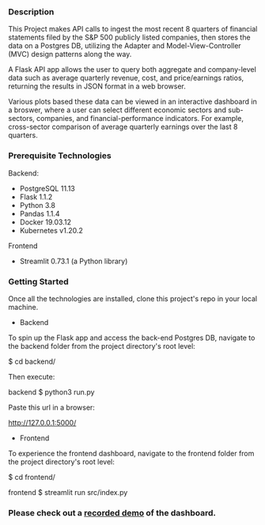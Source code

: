 
### Description

This Project makes API calls to ingest the most recent 8 quarters of financial statements filed by the S&P 500 publicly listed companies, then stores the data on a Postgres DB, utilizing the Adapter and Model-View-Controller (MVC) design patterns along the way.

A Flask API app allows the user to query both aggregate and company-level data such as average quarterly revenue, cost, and price/earnings ratios, returning the results in JSON format in a web browser.

Various plots based these data can be viewed in an interactive dashboard in a broswer, where a user can select different economic sectors and sub-sectors, companies, and financial-performance indicators.  For example, cross-sector comparison of average quarterly earnings over the last 8 quarters.

### Prerequisite Technologies

Backend:

- PostgreSQL 11.13
- Flask 1.1.2
- Python 3.8
- Pandas 1.1.4
- Docker 19.03.12
- Kubernetes v1.20.2

Frontend

- Streamlit 0.73.1 (a Python library)

### Getting Started

Once all the technologies are installed, clone this project's repo in your local machine.

* Backend

To spin up the Flask app and access the back-end Postgres DB, navigate to the backend folder from the project directory's root level:

$ cd backend/

Then execute:

backend $ python3 run.py 

Paste this url in a browser:

http://127.0.0.1:5000/

* Frontend

To experience the frontend dashboard, navigate to the frontend folder from the project directory's root level:

$ cd frontend/

frontend $ streamlit run src/index.py 


### Please check out a [recorded demo](https://www.youtube.com/watch?v=-OesaExIybA) of the dashboard.


